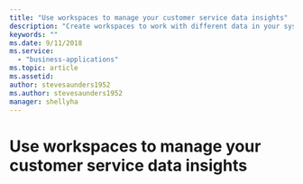 ```yaml
---
title: "Use workspaces to manage your customer service data insights"
description: "Create workspaces to work with different data in your system."
keywords: ""
ms.date: 9/11/2018
ms.service:
  - "business-applications"
ms.topic: article
ms.assetid: 
author: stevesaunders1952
ms.author: stevesaunders1952
manager: shellyha
---
```


# Use workspaces to manage your customer service data insights